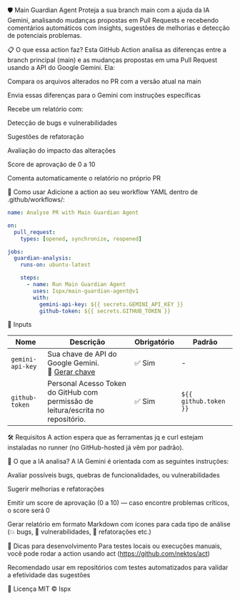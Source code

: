 🛡️ Main Guardian Agent
Proteja a sua branch main com a ajuda da IA Gemini, analisando mudanças propostas em Pull Requests e recebendo comentários automáticos com insights, sugestões de melhorias e detecção de potenciais problemas.

📋 O que essa action faz?
Esta GitHub Action analisa as diferenças entre a branch principal (main) e as mudanças propostas em uma Pull Request usando a API do Google Gemini. Ela:

Compara os arquivos alterados no PR com a versão atual na main

Envia essas diferenças para o Gemini com instruções específicas

Recebe um relatório com:

Detecção de bugs e vulnerabilidades

Sugestões de refatoração

Avaliação do impacto das alterações

Score de aprovação de 0 a 10

Comenta automaticamente o relatório no próprio PR

🚀 Como usar
Adicione a action ao seu workflow YAML dentro de .github/workflows/:


```yaml
name: Analyse PR with Main Guardian Agent

on:
  pull_request:
    types: [opened, synchronize, reopened]

jobs:
  guardian-analysis:
    runs-on: ubuntu-latest

    steps:
      - name: Run Main Guardian Agent
        uses: Ispx/main-guardian-agent@v1
        with:
          gemini-api-key: ${{ secrets.GEMINI_API_KEY }}
          github-token: ${{ secrets.GITHUB_TOKEN }}
```


🔐 Inputs

| Nome           | Descrição                                                                          | Obrigatório | Padrão                                       |
|----------------|-------------------------------------------------------------------------------------|-------------|----------------------------------------------|
| `gemini-api-key` | Sua chave de API do Google Gemini.<br>🔗 [Gerar chave](https://ai.google.dev/gemini-api/docs/api-key?hl=pt-br) | ✅ Sim      | -                                            |
| `github-token`   | Personal Acesso Token do GitHub com permissão de leitura/escrita no repositório.                 | ✅ Sim      | `${{ github.token }}`                       |


🛠️ Requisitos
A action espera que as ferramentas jq e curl estejam instaladas no runner (no GitHub-hosted já vêm por padrão).

🧠 O que a IA analisa?
A IA Gemini é orientada com as seguintes instruções:

Avaliar possíveis bugs, quebras de funcionalidades, ou vulnerabilidades

Sugerir melhorias e refatorações

Emitir um score de aprovação (0 a 10) — caso encontre problemas críticos, o score será 0

Gerar relatório em formato Markdown com ícones para cada tipo de análise (💥 bugs, 🔐 vulnerabilidades, 🧼 refatorações etc.)


🧪 Dicas para desenvolvimento
Para testes locais ou execuções manuais, você pode rodar a action usando act (https://github.com/nektos/act)

Recomendado usar em repositórios com testes automatizados para validar a efetividade das sugestões

🧾 Licença
MIT © Ispx